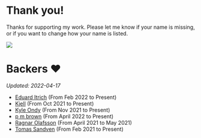 Thank you!
============

Thanks for supporting my work. Please let me know if your name is missing, or
if you want to change how your name is listed.

<img src="https://camo.githubusercontent.com/17ecee213772140f80e8a62f098abb9d20599d578382522065ca66dceba3b182/68747470733a2f2f6769746875622e6769746875626173736574732e636f6d2f696d616765732f6d6f64756c65732f736974652f73706f6e736f72732f706978656c2d6d6f6e612d68656172742e676966">

Backers :heart:
===============

*Updated: 2022-04-17*


- [Eduard Itrich](https://github.com/itrich) (From Feb 2022 to Present)
- [Kjell](https://github.com/KjellMorgenstern) (From Oct 2021 to Present)
- [Kyle Ondy](https://github.com/KyleOndy) (From Nov 2021 to Present)
- [p m brown](https://github.com/p-m-brown) (From April 2022 to Present)
- [Ragnar Olafsson](https://github.com/roo1989) (From April 2021 to May 2021)
- [Tomas Sandven](https://github.com/Hubro) (From Feb 2021 to Present)

